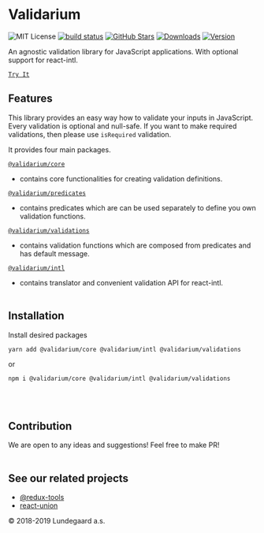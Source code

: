 # Validarium

![MIT License][license-badge]
[![build status](https://img.shields.io/travis/lundegaard/validarium/master.svg?style=flat-square)](https://travis-ci.org/lundegaard/validarium)
[![GitHub Stars](https://img.shields.io/github/stars/lundegaard/validarium)](https://github.com/lundegaard/validarium)
[![Downloads][downloads-badge]][npm]
[![Version][version-badge]][npm]

[downloads-badge]: https://img.shields.io/npm/dm/@validarium/core.svg
[version-badge]: https://flat.badgen.net/npm/v/@validarium/core
[license-badge]: https://flat.badgen.net/badge/license/MIT/blue
[npm]: https://npmjs.com/package/@validarium/core

An agnostic validation library for JavaScript applications. With optional support for react-intl.

[`Try It`](https://runkit.com/aizerin/validarium)

## Features

This library provides an easy way how to validate your inputs in JavaScript.
Every validation is optional and null-safe. If you want to make required validations, then please use `isRequired` validation.

It provides four main packages.

[`@validarium/core`](packages/core)

- contains core functionalities for creating validation definitions.

[`@validarium/predicates`](packages/predicates)

- contains predicates which are can be used separately to define you own validation functions.

[`@validarium/validations`](packages/validations)

- contains validation functions which are composed from predicates and has default message.

[`@validarium/intl`](packages/intl)

- contains translator and convenient validation API for react-intl.
  <br />
  <br />

## Installation

Install desired packages

`yarn add @validarium/core @validarium/intl @validarium/validations`

or

`npm i @validarium/core @validarium/intl @validarium/validations`

<br />
<br />

## Contribution

We are open to any ideas and suggestions! Feel free to make PR!
<br />
<br />

## See our related projects

* [@redux-tools](https://github.com/lundegaard/redux-tools)
* [react-union](https://github.com/lundegaard/react-union)

© 2018-2019 Lundegaard a.s.

